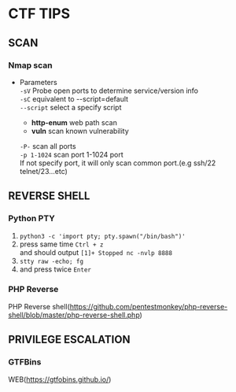 CTF TIPS
===

## SCAN
### Nmap scan
  - Parameters  
    `-sV` Probe open ports to determine service/version info  
    `-sC` equivalent to --script=default  
    `--script` select a specify script  
    
    - **http-enum** web path scan  
    - **vuln** scan known vulnerability  
    
    `-P-` scan all ports  
    `-p 1-1024` scan port 1-1024 port  
    If not specify port, it will only scan common port.(e.g ssh/22 telnet/23...etc)  
    
## REVERSE SHELL
### Python PTY
  1. `python3 -c 'import pty; pty.spawn("/bin/bash")'`  
  2. press same time `Ctrl + z`  
  and should output `[1]+ Stopped nc -nvlp 8888`  
  3. `stty raw -echo; fg`
  4. and press twice `Enter`  
### PHP Reverse
  PHP Reverse shell(https://github.com/pentestmonkey/php-reverse-shell/blob/master/php-reverse-shell.php)
 
## PRIVILEGE ESCALATION
### GTFBins

WEB(https://gtfobins.github.io/)
    
